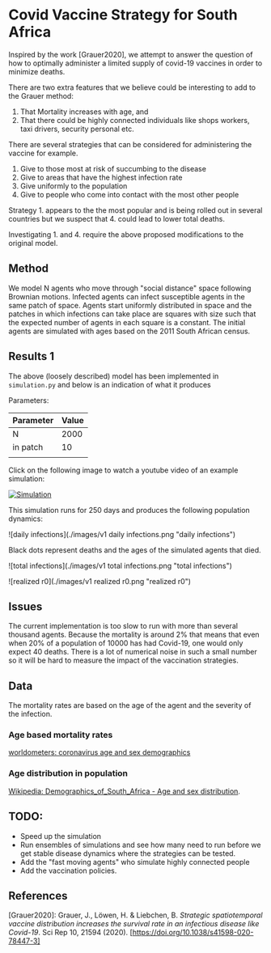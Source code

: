 # Covid Vaccine Strategy for South Africa

Inspired by the work [Grauer2020], we attempt to answer the question of how to optimally administer a limited
supply of covid-19 vaccines in order to minimize deaths.

There are two extra features that we believe could be interesting to add to the Grauer method:
 
 1. That Mortality increases with age, and
 2. That there could be highly connected individuals like shops workers, taxi drivers, security personal etc.
 
There are several strategies that can be considered for administering the vaccine for example.
 
 1. Give to those most at risk of succumbing to the disease
 2. Give to areas that have the highest infection rate
 3. Give uniformly to the population
 4. Give to people who come into contact with the most other people

Strategy 1. appears to the the most popular and is being rolled out in several countries but we suspect that 
4. could lead to lower total deaths.
 
Investigating 1. and 4. require the above proposed modifications to the original model.

## Method

We model N agents who move through "social distance" space following Brownian motions. Infected agents can 
infect susceptible agents in the same patch of space. Agents start uniformly distributed in space and the 
patches in which infections can take place are squares with size such that the expected number of 
agents in each square is a constant. The initial agents are simulated with ages based on the 2011 South
 African census. 

## Results 1

The above (loosely described) model has been implemented in ```simulation.py``` and below is an indication
of what it produces

Parameters:

|Parameter|Value|
|---|---|
|N|2000|
|in patch|10|
|||


Click on the following image to watch a youtube video of an example simulation:

[![Simulation](http://img.youtube.com/vi/7wdFTtFDvIw/0.jpg)](http://www.youtube.com/watch?v=7wdFTtFDvIw)

This simulation runs for 250 days and produces the following population dynamics: 

![daily infections](./images/v1 daily infections.png "daily infections")

Black dots represent deaths and the ages of the simulated agents that died. 

![total infections](./images/v1 total infections.png "total infections")

![realized r0](./images/v1 realized r0.png "realized r0")


## Issues


The current implementation is too slow to run with more than several thousand agents. Because the mortality 
is around 2% that means that even when 20% of a population of 10000 has had Covid-19, one would only expect
40 deaths. There is a lot of numerical noise in such a small number so it will be hard to measure the impact
of the vaccination strategies.
  

## Data

The mortality rates are based on the age of the agent and the severity of the infection.

### Age based mortality rates

[worldometers: coronavirus age and sex demographics](https://www.worldometers.info/coronavirus/coronavirus-age-sex-demographics/)

### Age distribution in population

[Wikipedia: Demographics_of_South_Africa - Age and sex distribution](https://en.wikipedia.org/wiki/Demographics_of_South_Africa#Age_and_sex_distribution).


## TODO:

 * Speed up the simulation
 * Run ensembles of simulations and see how many need to run before we get stable disease dynamics where the 
 strategies can be tested.
 * Add the "fast moving agents" who simulate highly connected people
 * Add the vaccination policies.


## References

[Grauer2020]: Grauer, J., Löwen, H. & Liebchen, B. *Strategic spatiotemporal vaccine distribution increases 
the survival rate in an infectious disease like Covid-19*. Sci Rep 10, 21594 (2020). 
[https://doi.org/10.1038/s41598-020-78447-3]